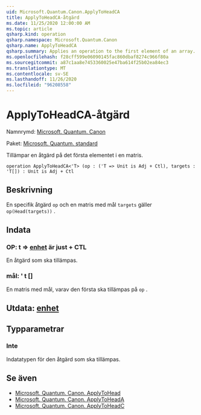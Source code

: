 ```yaml
---
uid: Microsoft.Quantum.Canon.ApplyToHeadCA
title: ApplyToHeadCA-åtgärd
ms.date: 11/25/2020 12:00:00 AM
ms.topic: article
qsharp.kind: operation
qsharp.namespace: Microsoft.Quantum.Canon
qsharp.name: ApplyToHeadCA
qsharp.summary: Applies an operation to the first element of an array.
ms.openlocfilehash: f28cff599e06090145fac860dbaf8274c966f80a
ms.sourcegitcommit: a87c1aa8e7453360025e47ba614f25b02ea84ec3
ms.translationtype: MT
ms.contentlocale: sv-SE
ms.lasthandoff: 11/26/2020
ms.locfileid: "96208558"
---
```

# <a name="applytoheadca-operation"></a>ApplyToHeadCA-åtgärd

Namnrymd: [Microsoft. Quantum. Canon](xref:Microsoft.Quantum.Canon)

Paket: [Microsoft. Quantum. standard](https://nuget.org/packages/Microsoft.Quantum.Standard)


Tillämpar en åtgärd på det första elementet i en matris.

```qsharp
operation ApplyToHeadCA<'T> (op : ('T => Unit is Adj + Ctl), targets : 'T[]) : Unit is Adj + Ctl
```


## <a name="description"></a>Beskrivning

En specifik åtgärd `op` och en matris med mål `targets` gäller `op(Head(targets))` .

## <a name="input"></a>Indata

### <a name="op--t--unit--is-adj--ctl"></a>OP: t => [enhet](xref:microsoft.quantum.lang-ref.unit)  är just + CTL

En åtgärd som ska tillämpas.


### <a name="targets--t"></a>mål: ' t []

En matris med mål, varav den första ska tillämpas på `op` .



## <a name="output--unit"></a>Utdata: [enhet](xref:microsoft.quantum.lang-ref.unit)



## <a name="type-parameters"></a>Typparametrar

### <a name="t"></a>Inte

Indatatypen för den åtgärd som ska tillämpas.

## <a name="see-also"></a>Se även

- [Microsoft. Quantum. Canon. ApplyToHead](xref:Microsoft.Quantum.Canon.ApplyToHead)
- [Microsoft. Quantum. Canon. ApplyToHeadA](xref:Microsoft.Quantum.Canon.ApplyToHeadA)
- [Microsoft. Quantum. Canon. ApplyToHeadC](xref:Microsoft.Quantum.Canon.ApplyToHeadC)